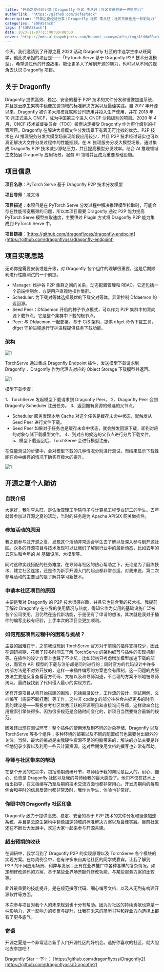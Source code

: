 ```yaml
---
title: "开源之夏经验分享｜Dragonfly 社区 李从旺：社区贡献也是一种影响力"
authorlink: "https://github.com/sofastack"
description: "开源之夏经验分享｜Dragonfly 社区 李从旺：社区贡献也是一种影响力"
categories: "SOFAStack"
tags: ["SOFAStack"]
date: 2023-11-07T15:00:00+08:00
cover: "https://mdn.alipayobjects.com/huamei_soxoym/afts/img/A*ddoFRafqrvkAAAAAAAAAAAAADrGAAQ/original"
---
```


今天，我们邀请到了开源之夏 2023 活动 Dragonfly 社区的中选学生李从旺同学，他此次承担的项目是——「PyTorch Serve 基于 Dragonfly P2P 技术分发模型」。希望通过他的开源故事，能让更多人了解到开源的魅力，也可以从不同的视角去认识 Dragonfly 项目。

## 关于 Dragonfly

Dragonfly 提供高效、稳定、安全的基于 P2P 技术的文件分发和镜像加速系统，并且是云原生架构中镜像加速领域的标准解决方案以及最佳实践。自 2017 年开源以来，Dragonfly 被许多大规模互联网公司选用并投入生产使用，并在 2018 年 10 月正式进入 CNCF，成为中国第三个进入 CNCF 沙箱级别的项目。2020 年 4 月，CNCF 技术监督委员会（TOC）投票决定接受 Dragonfly 作为孵化级别的托管项目。Dragonfly 在解决大规模文件分发场景下有着无可比拟的优势。P2P 技术在 AI 推理服务分发大模型场景现阶段应用较少，并且 P2P 技术经过证实也可以真正解决大文件分发过程中的性能瓶颈。在 AI 推理服务分发大模型场景，通过集成 Dragonfly P2P 技术减少源站压力，并且提高模型分发效率。结合 AI 推理领域生态拓展 Dragonfly 应用场景，服务 AI 领域并且成为重要基础设施。

## 项目信息

**项目名称**：PyTorch Serve 基于 Dragonfly P2P 技术分发模型

**项目导师**：戚文博

**项目描述**：本项目是在 PyTorch Serve 分发过程中解决推理模型拉取时，可能会存在性能带宽瓶颈的问题，所以本项目需要 Dragonfly 通过 P2P 能力提高 PyTorch Serve 模型拉取速度，主要供过 Plugin 方式将 Dragonfly P2P 能力集成到 PyTorch Serve 中。

**项目链接**：[https://github.com/dragonflyoss/dragonfly-endpoint](https://github.com/dragonflyoss/dragonfly-endpoint)

## 项目实现思路

无论你是需要安装或是升级，对 Dragonfly 各个组件的理解很重要，这是后期顺利进行性能测试的一个前提。

- Manager: 维护各 P2P 集群之间的关系，动态配置管理和 RBAC。它还包括一个前端控制台，方便用户直观地操作集群。
- Scheduler: 为下载对等体选择最优的下载父对等体。异常控制 Dfdaemon 的返回源。
- Seed Peer：Dfdaemon 开启的种子节点模式，可以作为 P2P 集群中的背向源下载节点，它是整个集群中下载的根节点。
- Peer: 与 Dfdaemon 一起部署，基于 C/S 架构，提供 dfget 命令下载工具，dfget 守护进程运行守护进程提供任务下载功能。

### 架构

![1](https://mmbiz.qpic.cn/sz_mmbiz_png/nibOZpaQKw096Tmltz66gQMUxaKscGOKo4pNu9HMia7jqq8h2XsibbMfa856x7H6z7v3JP9RubqDECynzzCMgjo2A/640?wx_fmt=png&wxfrom=5&wx_lazy=1&wx_co=1)

TorchServe 通过集成 Dragonfly Endpoint 插件，发送模型下载请求到 Dragonfly ，Dragonfly 作为代理去对应的 Object Storage 下载模型并返回。

![1](https://mmbiz.qpic.cn/sz_mmbiz_png/nibOZpaQKw096Tmltz66gQMUxaKscGOKoQdYoHaW63HianHF5IiacAOSvb6XfDlLoENSvFLNXfv4V0ID6auc4xX6A/640?wx_fmt=png&wxfrom=5&wx_lazy=1&wx_co=1)

模型下载步骤：

1、TorchServe 发起模型下载请求到 Dragonfly Peer。
2、Dragonfly Peer 会到 Dragonfly Scheduler 注册任务。
3、返回拥有资源的候选的父节点。

- Scheduler 服务发现本地 Cache 对这个任务是缓存未命中状态，就触发从 Seed Peer 进行文件下载。
- Seed Peer 如果对于任务也是缓存未命中状态，就会触发回源下载，即到对应的对象存储下载模型文件。
4、到对应的候选的父节点进行分片下载文件。
5、模型下载返回后，TorchServe 会进行模型注册。

在性能测试的步骤中，会对模型下载的几种情况分别进行测试，而结果显示下载性能在命中缓存的情况下确实有极大的提升。

![1](https://mmbiz.qpic.cn/sz_mmbiz_png/nibOZpaQKw096Tmltz66gQMUxaKscGOKo5WQ30mMEfLbYYqXHv54brwDGd62drOickkXhNnB01q5VpicWeUK5lO3g/640?wx_fmt=png&wxfrom=5&wx_lazy=1&wx_co=1)

## 开源之夏个人随访

### 自我介绍

大家好，我叫李从旺，是佐治亚理工学院电子与计算机工程专业研二的学生。去年就曾参加过开源之夏的活动，当时的任务是为 Apache APISIX 网关做插件。

### 参加活动的原因

我之前参与过开源之夏，发现这个活动非常适合学生去了解以及深入参与到开源社区。众多的开源项目与技术发现可以让我们了解到行业中的最新动态，比如去年的云原生和今年的 AI 基础设施、大模型等。

同时这种实践搭配的任务难度，在导师与社区的热心帮助之下，无论是为了磨练技术、建立社区连接，还是作为新手开源入门的起点都非常合适。对我来说，第二次参与活动的主要目的是了解并学习新技术。

### 申请本社区项目的原因

主要是我对 Dragonfly 的 P2P 技术很感兴趣，并且它也符合我的技术栈。我提前了解过 Dragonfly 在业界的使用情况与热度，得知它作为实用的基础设施广泛被各个公司使用，且仍然在迭代新功能，于是便有了申请的想法。其次就是我对于插件的编写比较有经验，上手本次的项目会更加顺利。

### 如何克服项目过程中的困难与挑战？

主要的困难在于，之前我没想到 TorchServe 官方对于前端的插件支持较少，因此在调研初期，花费了较多时间去了解 TorchServe 的架构细节与插件的实现机制等。在插件的设计方案上也踩了不少坑：比如起初只考虑增加模型加速下载的部分，而官方 API 模型的下载与注册却是同时进行的；同时官方的代码设计中许多内部方法是不对外开放的，这样一来插件编写的方案也会有限制。这一问题的克服方法主要是反复查看官方代码、文档以及和导师沟通，不合理的方案不断地被导师淘汰，最终我找到了代码侵入最小的实现方式。

还有开源项目从零开始搭建的困难，包括目录设计、工作流的设计、测试用例、文档编写（需要不断打磨）等工作。这些非 coding 的部分往往会占据更多的时间。我的建议是——积极参考社区优秀活跃的开源项目和直接询问导师，这样效率会比用搜索引擎快得多。因为很多规范是会随时间变化的，新项目当然要符合最新的规范。

困难还出现在测试环节！整个插件的使用涉及到不同的对象存储、Dragonfly 以及 TorchServe 等多个组件；多种环境的部署以及不同的配置细节也需要付出额外的关注。当然，最大的挑战是由我硬件资源不足的电脑带来的，解决的办法主要是详细地记录步骤以及利用一些云计算资源，这对后期使用文档的撰写也非常有帮助。

### 导师与社区带来的帮助

在整个开发的过程中，包括前期调研环节，导师给予我的帮助是巨大的。耐心、细心、负责是 Dragonfly 社区以及我的导师给我的最大感受了。他们不仅在技术上给出指导，在文档编写乃至后期的技术交流方面也都非常用心。开发周期内的每周例会和平时的信息反馈也都非常及时，我作为学生，体验也非常好。

### 你眼中的 Dragonfly 社区印象

Dragonfly 致力于提供高效、稳定、安全的基于 P2P 技术的文件分发和镜像加速系统，并且是云原生架构中镜像加速领域的标准解决方案以及最佳实践。目前社区还在不断壮大发展中，欢迎大家一起来参与开源共建。

### 超出预期的收获

在调研中，我学习到了 Dragonfly P2P 的实现原理以及 TorchServe 各个模块的实现方案。在每周例会中，也有许多来自其他社区的同学或嘉宾，让我了解到 P2P 的不同应用场景、利弊与发展；还有在业界推广中各种各样的复杂情况，如定制修改源码的方案、基于某些业界场景额外修改功能、与某些服务方案的比较等。

此外最重要的技能提升，是在规范撰写代码、细心编写文档、以及从无到有构建开源软件等方面。

本次参与项目对我个人的未来规划也十分有帮助。因为对社区的持续贡献也算是一种影响力，这一影响力的积累与提升，让我在未来的简历书写和择业方向选择上都有了更多底气。

### 寄语

开源之夏是一个非常适合新手入门开源社区的好机会。选好你喜欢的社区，就大胆地去参加吧！

Dragonfly Star 一下✨：
[https://github.com/dragonflyoss/Dragonfly2](https://github.com/dragonflyoss/Dragonfly2)
